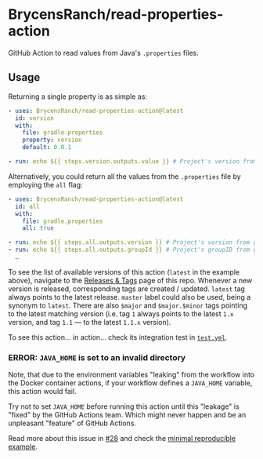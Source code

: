 # BrycensRanch/read-properties-action

GitHub Action to read values from Java's `.properties` files.

## Usage

Returning a single property is as simple as:

```yaml
- uses: BrycensRanch/read-properties-action@latest
  id: version
  with:
    file: gradle.properties
    property: version
    default: 0.0.1

- run: echo ${{ steps.version.outputs.value }} # Project's version from gradle.properties or 0.0.1 if it is not defined there
```

Alternatively, you could return all the values from the `.properties` file by employing the `all` flag:

```yaml
- uses: BrycensRanch/read-properties-action@latest
  id: all
  with:
    file: gradle.properties
    all: true

- run: echo ${{ steps.all.outputs.version }} # Project's version from gradle.properties
- run: echo ${{ steps.all.outputs.groupId }} # Project's groupID from gradle.properties
  …
```

To see the list of available versions of this action (`latest` in the example above), navigate to the [Releases & Tags](https://github.com/BrycensRanch/read-properties-action/tags) page of this repo.
Whenever a new version is released, corresponding tags are created / updated.
`latest` tag always points to the latest release.
`master` label could also be used, being a synonym to `latest`.
There are also `$major` and `$major.$minor` tags pointing to the latest matching version (i.e. tag `1` always points to the latest `1.x` version, and tag `1.1` — to the latest `1.1.x` version).

To see this action… in action… check its integration test in [`test.yml`](.github/workflows/test.yml).

### ERROR: `JAVA_HOME` is set to an invalid directory

Note, that due to the environment variables "leaking" from the workflow into the Docker container actions, if your workflow defines a `JAVA_HOME` variable, this action would fail.

Try not to set `JAVA_HOME` before running this action until this "leakage" is "fixed" by the GitHub Actions team.
Which might never happen and be an unpleasant "feature" of GitHub Actions.

Read more about this issue in [#28](https://github.com/BrycensRanch/read-properties-action/issues/28) and check the [minimal reproducible example](https://github.com/madhead/actions-env-leak).
